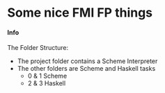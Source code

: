 # Some nice FMI FP things

#### Info

The Folder Structure:
* The project folder contains a Scheme Interpreter
* The other folders are Scheme and Haskell tasks
    - 0 & 1 Scheme
    - 2 & 3 Haskell
